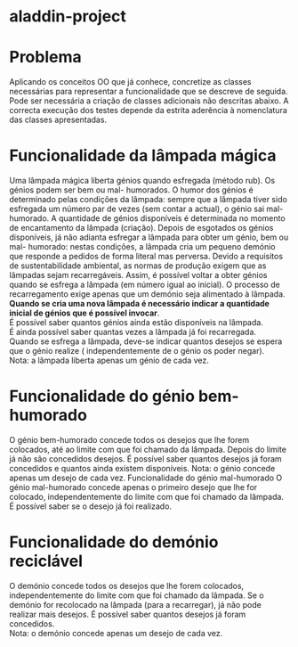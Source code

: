 # aladdin-project

# Problema

Aplicando os conceitos OO que já conhece, concretize as classes necessárias para representar a
funcionalidade que se descreve de seguida. Pode ser necessária a criação de classes adicionais não
descritas abaixo. A correcta execução dos testes depende da estrita aderência à nomenclatura das
classes apresentadas.

# Funcionalidade da lâmpada mágica

Uma lâmpada mágica liberta génios quando esfregada (método rub). Os génios podem ser bem ou mal-
humorados. O humor dos génios é determinado pelas condições da lâmpada: sempre que a lâmpada tiver
sido esfregada um número par de vezes (sem contar a actual), o génio sai mal-humorado. A quantidade
de génios disponíveis é determinada no momento de encantamento da lâmpada (criação). Depois de
esgotados os génios disponíveis, já não adianta esfregar a lâmpada para obter um génio, bem ou mal-
humorado: nestas condições, a lâmpada cria um pequeno demónio que responde a pedidos de forma
literal mas perversa. Devido a requisitos de sustentabilidade ambiental, as normas de produção
exigem que as lâmpadas sejam recarregáveis. Assim, é possível voltar a obter génios quando se
esfrega a lâmpada (em número igual ao inicial). O processo de recarregamento exige apenas que um
demónio seja alimentado à lâmpada.
<br>**Quando se cria uma nova lâmpada é necessário indicar a quantidade inicial de génios que é
possível invocar**.
<br>É possível saber quantos génios ainda estão disponíveis na lâmpada.
<br>É ainda possível saber quantas vezes a lâmpada já foi recarregada.
<br>Quando se esfrega a lâmpada, deve-se indicar quantos desejos se espera que o génio realize (
independentemente de o génio os poder negar).
<br>Nota: a lâmpada liberta apenas um génio de cada vez.

# Funcionalidade do génio bem-humorado

O génio bem-humorado concede todos os desejos que lhe forem colocados, até ao limite com que foi
chamado da lâmpada. Depois do limite já não são concedidos desejos. É possível saber quantos desejos
já foram concedidos e quantos ainda existem disponíveis. Nota: o génio concede apenas um desejo de
cada vez. Funcionalidade do génio mal-humorado O génio mal-humorado concede apenas o primeiro desejo
que lhe for colocado, independentemente do limite com que foi chamado da lâmpada. É possível saber
se o desejo já foi realizado.

# Funcionalidade do demónio reciclável

O demónio concede todos os desejos que lhe forem colocados, independentemente do limite com que foi
chamado da lâmpada. Se o demónio for recolocado na lâmpada (para a recarregar), já não pode realizar
mais desejos. É possível saber quantos desejos já foram concedidos.
<br>Nota: o demónio concede apenas um desejo de cada vez.